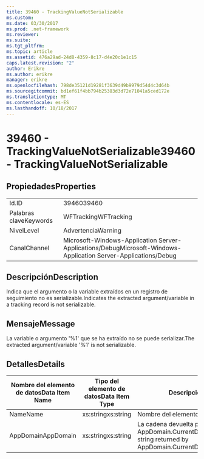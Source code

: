 ```yaml
---
title: 39460 - TrackingValueNotSerializable
ms.custom: 
ms.date: 03/30/2017
ms.prod: .net-framework
ms.reviewer: 
ms.suite: 
ms.tgt_pltfrm: 
ms.topic: article
ms.assetid: 476a29ad-24d8-4359-8c17-d4e20c1e1c15
caps.latest.revision: "2"
author: Erikre
ms.author: erikre
manager: erikre
ms.openlocfilehash: 798de35121d19281f3639d49b9979d54d4c3d64b
ms.sourcegitcommit: bd1ef61f4bb794b25383d3d72e71041a5ced172e
ms.translationtype: MT
ms.contentlocale: es-ES
ms.lasthandoff: 10/18/2017
---
```

# <a name="39460---trackingvaluenotserializable"></a><span data-ttu-id="2a60e-102">39460 - TrackingValueNotSerializable</span><span class="sxs-lookup"><span data-stu-id="2a60e-102">39460 - TrackingValueNotSerializable</span></span>
## <a name="properties"></a><span data-ttu-id="2a60e-103">Propiedades</span><span class="sxs-lookup"><span data-stu-id="2a60e-103">Properties</span></span>  
  
|||  
|-|-|  
|<span data-ttu-id="2a60e-104">Id.</span><span class="sxs-lookup"><span data-stu-id="2a60e-104">ID</span></span>|<span data-ttu-id="2a60e-105">39460</span><span class="sxs-lookup"><span data-stu-id="2a60e-105">39460</span></span>|  
|<span data-ttu-id="2a60e-106">Palabras clave</span><span class="sxs-lookup"><span data-stu-id="2a60e-106">Keywords</span></span>|<span data-ttu-id="2a60e-107">WFTracking</span><span class="sxs-lookup"><span data-stu-id="2a60e-107">WFTracking</span></span>|  
|<span data-ttu-id="2a60e-108">Nivel</span><span class="sxs-lookup"><span data-stu-id="2a60e-108">Level</span></span>|<span data-ttu-id="2a60e-109">Advertencia</span><span class="sxs-lookup"><span data-stu-id="2a60e-109">Warning</span></span>|  
|<span data-ttu-id="2a60e-110">Canal</span><span class="sxs-lookup"><span data-stu-id="2a60e-110">Channel</span></span>|<span data-ttu-id="2a60e-111">Microsoft-Windows-Application Server-Applications/Debug</span><span class="sxs-lookup"><span data-stu-id="2a60e-111">Microsoft-Windows-Application Server-Applications/Debug</span></span>|  
  
## <a name="description"></a><span data-ttu-id="2a60e-112">Descripción</span><span class="sxs-lookup"><span data-stu-id="2a60e-112">Description</span></span>  
 <span data-ttu-id="2a60e-113">Indica que el argumento o la variable extraídos en un registro de seguimiento no es serializable.</span><span class="sxs-lookup"><span data-stu-id="2a60e-113">Indicates the extracted argument/variable in a tracking record is not serializable.</span></span>  
  
## <a name="message"></a><span data-ttu-id="2a60e-114">Mensaje</span><span class="sxs-lookup"><span data-stu-id="2a60e-114">Message</span></span>  
 <span data-ttu-id="2a60e-115">La variable o argumento '%1' que se ha extraído no se puede serializar.</span><span class="sxs-lookup"><span data-stu-id="2a60e-115">The extracted argument/variable '%1' is not serializable.</span></span>  
  
## <a name="details"></a><span data-ttu-id="2a60e-116">Detalles</span><span class="sxs-lookup"><span data-stu-id="2a60e-116">Details</span></span>  
  
|<span data-ttu-id="2a60e-117">Nombre del elemento de datos</span><span class="sxs-lookup"><span data-stu-id="2a60e-117">Data Item Name</span></span>|<span data-ttu-id="2a60e-118">Tipo del elemento de datos</span><span class="sxs-lookup"><span data-stu-id="2a60e-118">Data Item Type</span></span>|<span data-ttu-id="2a60e-119">Descripción</span><span class="sxs-lookup"><span data-stu-id="2a60e-119">Description</span></span>|  
|--------------------|--------------------|-----------------|  
|<span data-ttu-id="2a60e-120">Name</span><span class="sxs-lookup"><span data-stu-id="2a60e-120">Name</span></span>|<span data-ttu-id="2a60e-121">xs:string</span><span class="sxs-lookup"><span data-stu-id="2a60e-121">xs:string</span></span>|<span data-ttu-id="2a60e-122">Nombre del elemento.</span><span class="sxs-lookup"><span data-stu-id="2a60e-122">The name of the item.</span></span>|  
|<span data-ttu-id="2a60e-123">AppDomain</span><span class="sxs-lookup"><span data-stu-id="2a60e-123">AppDomain</span></span>|<span data-ttu-id="2a60e-124">xs:string</span><span class="sxs-lookup"><span data-stu-id="2a60e-124">xs:string</span></span>|<span data-ttu-id="2a60e-125">La cadena devuelta por AppDomain.CurrentDomain.FriendlyName.</span><span class="sxs-lookup"><span data-stu-id="2a60e-125">The string returned by AppDomain.CurrentDomain.FriendlyName.</span></span>|
